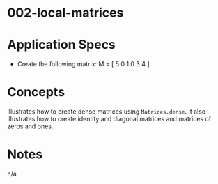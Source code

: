 002-local-matrices
==================

# Application Specs
+ Create the following matrix:
    M = [ 5 0 1
          0 3 4 ]
   

# Concepts
Illustrates how to create dense matrices using `Matrices.dense`.
It also illustrates how to create identity and diagonal matrices and matrices of zeros and ones.

# Notes
n/a